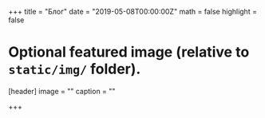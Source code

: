 +++
title = "Блог"
date = "2019-05-08T00:00:00Z"
math = false
highlight = false

# Optional featured image (relative to `static/img/` folder).
[header]
image = ""
caption = ""

+++
